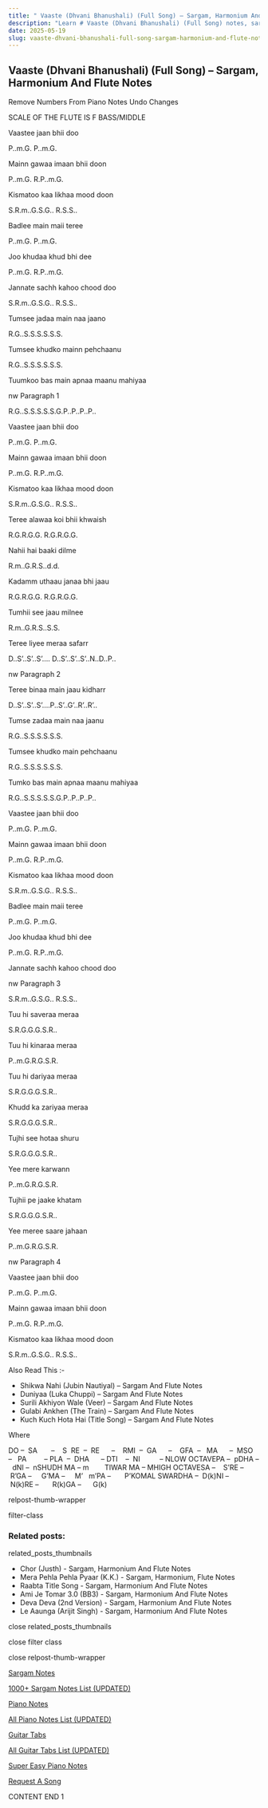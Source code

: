 ```yaml
---
title: " Vaaste (Dhvani Bhanushali) (Full Song) – Sargam, Harmonium And Flute Notes"
description: "Learn # Vaaste (Dhvani Bhanushali) (Full Song) notes, sargam, harmonium notations and flute notes. Easy step-by-step tutorial for beginners."
date: 2025-05-19
slug: vaaste-dhvani-bhanushali-full-song-sargam-harmonium-and-flute-notes
---
```


## Vaaste (Dhvani Bhanushali) (Full Song) – Sargam, Harmonium And Flute Notes

Remove Numbers From Piano Notes
Undo Changes

SCALE OF THE FLUTE IS F BASS/MIDDLE

Vaastee jaan bhii doo

P..m.G. P..m.G.

Mainn gawaa imaan bhii doon

P..m.G. R.P..m.G.

Kismatoo kaa likhaa mood doon

S.R.m..G.S.G.. R.S.S..

Badlee main maii teree

P..m.G. P..m.G.

Joo khudaa khud bhi dee

P..m.G. R.P..m.G.

Jannate sachh kahoo chood doo

S.R.m..G.S.G.. R.S.S..

Tumsee jadaa main naa jaano

R.G..S.S.S.S.S.S.

Tumsee khudko mainn pehchaanu

R.G..S.S.S.S.S.S.

Tuumkoo bas main apnaa maanu mahiyaa

nw Paragraph 1

R.G..S.S.S.S.S.G.P..P..P..P..

Vaastee jaan bhii doo

P..m.G. P..m.G.

Mainn gawaa imaan bhii doon

P..m.G. R.P..m.G.

Kismatoo kaa likhaa mood doon

S.R.m..G.S.G.. R.S.S..

Teree alawaa koi bhii khwaish

R.G.R.G.G. R.G.R.G.G.

Nahii hai baaki dilme

R.m..G.R.S..d.d.

Kadamm uthaau janaa bhi jaau

R.G.R.G.G. R.G.R.G.G.

Tumhii see jaau milnee

R.m..G.R.S..S.S.

Teree liyee meraa safarr

D..S’..S’..S’…. D..S’..S’..S’..N..D..P..

nw Paragraph 2

Teree binaa main jaau kidharr

D..S’..S’..S’….P..S’..G’..R’..R’..

Tumse zadaa main naa jaanu

R.G..S.S.S.S.S.S.

Tumsee khudko main pehchaanu

R.G..S.S.S.S.S.S.

Tumko bas main apnaa maanu mahiyaa

R.G..S.S.S.S.S.G.P..P..P..P..

Vaastee jaan bhii doo

P..m.G. P..m.G.

Mainn gawaa imaan bhii doon

P..m.G. R.P..m.G.

Kismatoo kaa likhaa mood doon

S.R.m..G.S.G.. R.S.S..

Badlee main maii teree

P..m.G. P..m.G.

Joo khudaa khud bhi dee

P..m.G. R.P..m.G.

Jannate sachh kahoo chood doo

nw Paragraph 3

S.R.m..G.S.G.. R.S.S..

Tuu hi saveraa meraa

S.R.G.G.G.S.R..

Tuu hi kinaraa meraa

P..m.G.R.G.S.R.

Tuu hi dariyaa meraa

S.R.G.G.G.S.R..

Khudd ka zariyaa meraa

S.R.G.G.G.S.R..

Tujhi see hotaa shuru

S.R.G.G.G.S.R..

Yee mere karwann

P..m.G.R.G.S.R.

Tujhii pe jaake khatam

S.R.G.G.G.S.R..

Yee meree saare jahaan

P..m.G.R.G.S.R.

nw Paragraph 4

Vaastee jaan bhii doo

P..m.G. P..m.G.

Mainn gawaa imaan bhii doon

P..m.G. R.P..m.G.

Kismatoo kaa likhaa mood doon

S.R.m..G.S.G.. R.S.S..

Also Read This :-

- Shikwa Nahi (Jubin Nautiyal) – Sargam And Flute Notes
- Duniyaa (Luka Chuppi) – Sargam And Flute Notes
- Surili Akhiyon Wale (Veer) – Sargam And Flute Notes
- Gulabi Ankhen (The Train) – Sargam And Flute Notes
- Kuch Kuch Hota Hai (Title Song) – Sargam And Flute Notes

Where

DO –  SA       –    S  RE  –  RE      –    RMI  –  GA      –    GFA  –   MA      –  MSO  –   PA         – PLA  –  DHA      – DTI    –  NI          – NLOW OCTAVEPA –  pDHA –  dNI –  nSHUDH MA – m        TIWAR MA – MHIGH OCTAVESA –    S’RE –     R’GA –     G’MA –     M’   m’PA –       P’KOMAL SWARDHA –  D(k)NI –       N(k)RE –       R(k)GA –      G(k)

relpost-thumb-wrapper

filter-class

### Related posts:

related_posts_thumbnails

- Chor (Justh) - Sargam, Harmonium And Flute Notes
- Mera Pehla Pehla Pyaar (K.K.) - Sargam, Harmonium, Flute Notes
- Raabta Title Song - Sargam, Harmonium And Flute Notes
- Ami Je Tomar 3.0 (BB3) - Sargam, Harmonium And Flute Notes
- Deva Deva (2nd Version) - Sargam, Harmonium And Flute Notes
- Le Aaunga (Arijit Singh) - Sargam, Harmonium And Flute Notes

close related_posts_thumbnails

close filter class

close relpost-thumb-wrapper

[Sargam Notes](/sargam-notes.html)

[1000+ Sargam Notes List (UPDATED)](/all-songs-list-sargam-notes.html)

[Piano Notes](/piano-notes.html)

[All Piano Notes List (UPDATED)](/all-songs-list-piano-notes.html)

[Guitar Tabs](/guitar-tabs.html)

[All Guitar Tabs List (UPDATED)](/all-songs-list-guitar-tabs.html)

[Super Easy Piano Notes](https://studywall.in/)

[Request A Song](/request-a-song.html)

CONTENT END 1
